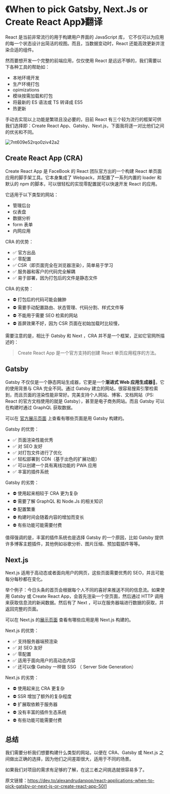 # 《When to pick Gatsby, Next.Js or Create React App》翻译

React 是当前非常流行的用于构建用户界面的 JavaScript 库， 它不仅可以为应用的每一个状态设计出简洁的视图。而且，当数据变动时，React 还能高效更新并渲染合适的组件。

然而要想开发一个完整的前端应用，仅仅使用 React 是远远不够的，我们需要以下各种工具的帮助如：

- 本地环境开发
- 生产环境打包
- opimizations
- 模块按需加载和打包
- 将最新的 ES 语法或 TS 转译成 ES5
- 热更新

手动去实现以上功能是繁琐且没必要的，目前 React 有三个较为流行的框架可供我们选择即：Create React App、Gatsby、Next.js，下面我将逐一对比他们之间的优劣和不同。

![7nt609e52rqo0ziv42a2](https://user-images.githubusercontent.com/33340988/127197921-1e3393d7-bb63-431e-8060-dc24a1781a0f.jpg)

## Create React App (CRA)

Create React App 是 FaceBook 的 React 团队官方出的一个构建 React 单页面应用的脚手架工具。它本身集成了 Webpack，并配置了一系列内置的 loader 和默认的 npm 的脚本，可以很轻松的实现零配置就可以快速开发 React 的应用。

它适用于以下类型的网站：

- 管理后台
- 仪表盘
- 数据分析
- form 表单
- 内网应用

CRA 的优势：

- ✅ 官方出品
- ✅ 零配置
- ✅ CSR（即页面完全在浏览器渲染），简单易于学习
- ✅ 服务器和客户的代码完全解耦
- ✅ 易于部署，因为打包后的文件是静态文件

CRA 的劣势：

- ⛔️ 打包后的代码可能会臃肿
- ⛔️ 需要手动配置路由、状态管理、代码分割、样式文件等
- ⛔️ 不能用于需要 SEO 检索的网站
- ⛔️ 首屏效果不好，因为 CSR 页面在初始加载时比较慢，

需要注意的是，相比于 Gatsby 和 Next ，CRA 并不是一个框架，正如它官网所描述的：

> Create React App 是一个官方支持的创建 React 单页应用程序的方法。

## Gatsby

Gatsby 不仅仅是一个静态网站生成器，它更是一个**渐进式 Web 应用生成器**💪。它的使用背景与 CRA 完全不同。通过 Gatsby 建立的网站，很容易搜索引擎检索到，而且页面的渲染性能非常好。完美支持个人网站、博客、文档网站（PS: React 的官方文档使用的就是 Gatsby），甚至是电子商务网站。而且 Gatsby 可以在构建时通过 GraphQL 获取数据。

可以在 [官方展示页面](https://www.gatsbyjs.com/showcase/) 上查看有哪些页面是用 Gatsby 构建的。

Gatsby 的优势：

- ✅ 页面渲染性能优秀
- ✅ 对 SEO 友好
- ✅ 对打包文件进行了优化
- ✅ 轻松部署到 CDN（基于出色的扩展功能）
- ✅ 可以创建一个具有离线功能的 PWA 应用
- ✅ 丰富的插件系统

Gatsby 的劣势：

- ⛔️ 使用起来相较于 CRA 更为复杂
- ⛔️ 需要了解 GraphQL 和 Node.Js 的相关知识
- ⛔️ 配置繁重
- ⛔️ 构建时间会随着内容的增加而变长
- ⛔️ 有些功能可能需要付费

值得强调的是，丰富的插件系统也是选择 Gatsby 的一个原因，比如 Gatsby 提供许多博客主题插件，其他例如谷歌分析、图片压缩、预加载插件等等。

## Next.js

Next.js 适用于高动态或者面向用户的网页，这些页面需要优秀的 SEO，并且可能每分每秒都在变化。

举个例子：今日头条的首页会根据每个人不同的喜好来推送不同的信息流。如果使用 Gatsby 或 Create React App，会首先渲染一个空页面，然后通过 HTTP 调用来获取信息流的新闻数据。然后有了 Next ，可以在服务器端进行数据的获取，并返回完整的页面。

可以在 Next.js 的[展示页面](https://nextjs.org/showcase) 查看有哪些应用是用 Next.js 构建的。

Next.js 的优势：

- ✅ 支持服务器端预渲染
- ✅ 对 SEO 友好
- ✅ 零配置
- ✅ 适用于面向用户的高动态内容
- ✅ 还可以像 Gatsby 一样做 SSG （ Server Side Generation）

Next.js 的劣势：

- ⛔️ 使用起来比 CRA 更复杂
- ⛔️ SSR 增加了额外的复杂程度
- ⛔️ 扩展取依赖于服务器
- ⛔️ 没有丰富的插件生态系统
- ⛔️ 有些功能可能需要付费

## 总结

我们需要分析我们想要构建什么类型的网站，以便在 CRA、Gatsby 或 Next.js 之间做出正确的选择，因为他们之间差距很大，适用于不同的场景。

如果我们对项目的需求有足够的了解，在这三者之间挑选就很容易多了。

原文链接：https://dev.to/alexandrudanpop/react-applications-when-to-pick-gatsby-or-next-js-or-create-react-app-50l1
